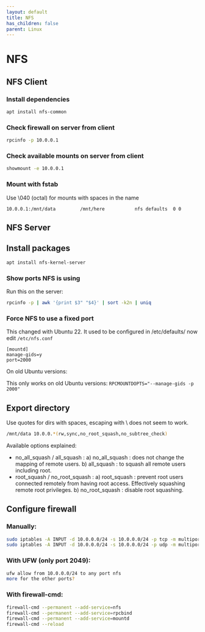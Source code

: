 ```yaml
---
layout: default
title: NFS
has_children: false
parent: Linux
---
```


# NFS

## NFS Client

### Install dependencies

```bash 
apt install nfs-common
```

### Check firewall on server from client
```bash
rpcinfo -p 10.0.0.1
```

### Check available mounts on server from client
```bash
showmount -e 10.0.0.1
```

### Mount with fstab

Use \040 (octal) for mounts with spaces in the name
```
10.0.0.1:/mnt/data         /mnt/here           nfs defaults  0 0
```


## NFS Server

## Install packages

```bash
apt install nfs-kernel-server
```

### Show ports NFS is using
Run this on the server:
```bash
rpcinfo -p | awk '{print $3" "$4}' | sort -k2n | uniq
```

### Force NFS to use a fixed port

This changed with Ubuntu 22. It used to be configured in /etc/defaults/ now edit `/etc/nfs.conf`

```
[mountd]                                                                  
manage-gids=y                                                              
port=2000 
```

On old Ubuntu versions:

This only works on old Ubuntu versions: `RPCMOUNTDOPTS="--manage-gids -p 2000"`

## Export directory

Use quotes for dirs with spaces, escaping with \ does not seem to work.

```bash
/mnt/data 10.0.0.*(rw,sync,no_root_squash,no_subtree_check)
```

Available options explained:
* no_all_squash / all_squash :
a) no_all_squash : does not change the mapping of remote users.
b) all_squash : to squash all remote users including root.
* root_squash / no_root_squash :
a) root_squash : prevent root users connected remotely from having root access. Effectively squashing remote root privileges.
b) no_root_squash : disable root squashing.



## Configure firewall

### Manually: 

```bash
sudo iptables -A INPUT -d 10.0.0.0/24 -s 10.0.0.0/24 -p tcp -m multiport --ports 111,2000,2001,2049 -j ACCEPT
sudo iptables -A INPUT -d 10.0.0.0/24 -s 10.0.0.0/24 -p udp -m multiport --ports 111,2000,2001,2049 -j ACCEPT
```

### With UFW (only port 2049):
```bash
ufw allow from 10.0.0.0/24 to any port nfs
more for the other ports?
```

### With firewall-cmd:
```bash
firewall-cmd --permanent --add-service=nfs
firewall-cmd --permanent --add-service=rpcbind
firewall-cmd --permanent --add-service=mountd
firewall-cmd --reload
```

